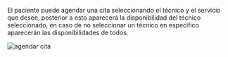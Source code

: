El paciente puede agendar una cita seleccionando el técnico y el servicio que desee, posterior a esto aparecerá la disponibilidad del técnico seleccionado, en caso de no seleccionar un técnico en especifico aparecerán las disponibilidades de todos.

![agendar cita](https://s3-us-west-2.amazonaws.com/andarwiki/agendar_cita.jpg)